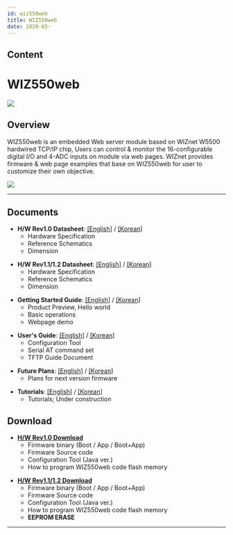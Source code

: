 ```yaml
---
id: wiz550web
title: WIZ550web
date: 2020-03-
---
```



## Content
# WIZ550web

![](/products/wiz550web/wiz550web_001_small.png)

## Overview

WIZ550web is an embedded Web server module based on WIZnet W5500
hardwired TCP/IP chip, Users can control & monitor the 16-configurable
digital I/O and 4-ADC inputs on module via web pages. WIZnet provides
firmware & web page examples that base on WIZ550web for user to
customize their own objective.

![](/products/wiz550web/wiz550webgsg/wiz550web_product_preview.png)

-----



## Documents



  - **H/W Rev1.0 Datasheet**:
    [\[English](/products/wiz550web/wiz550webds_en)\] /
    [\[Korean](/products/wiz550web/wiz550webds_kr)\] 
      - Hardware Specification
      - Reference Schematics
      - Dimension

<!-- end list -->

  - **H/W Rev1.1/1.2 Datasheet**:
    [\[English](/products/wiz550web/wiz550webds_rev1.1_en)\] /
    [\[Korean](/products/wiz550web/wiz550webds_rev1.1_kr)\] 
      - Hardware Specification
      - Reference Schematics
      - Dimension

<!-- end list -->

  - **Getting Started Guide**:
    [\[English](/products/wiz550web/wiz550webgsg_en)\] /
    [\[Korean](/products/wiz550web/wiz550webgsg_kr)\]
      - Product Preview, Hello world
      - Basic operations
      - Webpage demo

<!-- end list -->

  - **User's Guide**: [\[English](/products/wiz550web/wiz550webug_en)\]
    / [\[Korean](/products/wiz550web/wiz550webug_kr)\]
      - Configuration Tool
      - Serial AT command set
      - TFTP Guide Document

<!-- end list -->

  - **Future Plans**: [\[English](/products/wiz550web/wiz550webfp_en)\]
    / [\[Korean](/products/wiz550web/wiz550webfp_kr)\]
      - Plans for next version firmware

<!-- end list -->

  - **Tutorials**:
    [\[English](/products/wiz550web/wiz550web_tutorial_en)\] /
    [\[Korean](/products/wiz550web/wiz550web_tutorial_kr)\]
      - Tutorials; Under construction


## Download

  - **[H/W Rev1.0 Download](/products/wiz550web/wiz550web_download)**
      - Firmware binary (Boot / App / Boot+App)
      - Firmware Source code 
      - Configuration Tool (Java ver.)
      - How to program WIZ550web code flash memory

<!-- end list -->

  - **[H/W Rev1.1/1.2
    Download](/products/wiz550web/wiz550web_download_rev1.1)**
      - Firmware binary (Boot / App / Boot+App)
      - Firmware Source code 
      - Configuration Tool (Java ver.)
      - How to program WIZ550web code flash memory
      - **EEPROM ERASE**



-----
